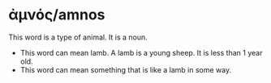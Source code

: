 # ἀμνός/amnos

This word is a type of animal. It is a noun.

* This word can mean lamb. A lamb is a young sheep. It is less than 1 year old. 
* This word can mean something that is like a lamb in some way. 
